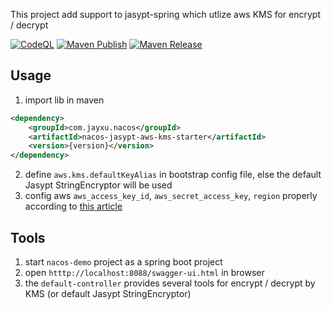 This project add support to jasypt-spring which utlize aws KMS for encrypt / decrypt

[![CodeQL](https://github.com/mustangxu/jasypt-spring-aws-kms-starter/actions/workflows/codeql.yml/badge.svg)](https://github.com/mustangxu/jasypt-spring-aws-kms-starter/actions/workflows/codeql.yml)
[![Maven Publish](https://github.com/mustangxu/jasypt-spring-aws-kms-starter/actions/workflows/maven-publish.yml/badge.svg)](https://github.com/mustangxu/jasypt-spring-aws-kms-starter/actions/workflows/maven-publish.yml)
[![Maven Release](https://github.com/mustangxu/jasypt-spring-aws-kms-starter/actions/workflows/maven-release.yml/badge.svg)](https://github.com/mustangxu/jasypt-spring-aws-kms-starter/actions/workflows/maven-release.yml)

## Usage
1. import lib in maven
```xml
<dependency>
    <groupId>com.jayxu.nacos</groupId>
    <artifactId>nacos-jasypt-aws-kms-starter</artifactId>
    <version>{version}</version>
</dependency>
```
2. define `aws.kms.defaultKeyAlias` in bootstrap config file, else the default Jasypt StringEncryptor will be used
3. config aws `aws_access_key_id`, `aws_secret_access_key`, `region` properly according to [this article](https://docs.aws.amazon.com/sdk-for-java/latest/developer-guide/ec2-iam-roles.html)

## Tools
1. start `nacos-demo` project as a spring boot project
2. open `htttp://localhost:8088/swagger-ui.html` in browser
3. the `default-controller` provides several tools for encrypt / decrypt by KMS (or default Jasypt StringEncryptor)
